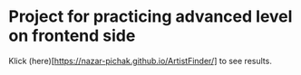 # Project for practicing advanced level on frontend side

Klick (here)[https://nazar-pichak.github.io/ArtistFinder/] to see results.
